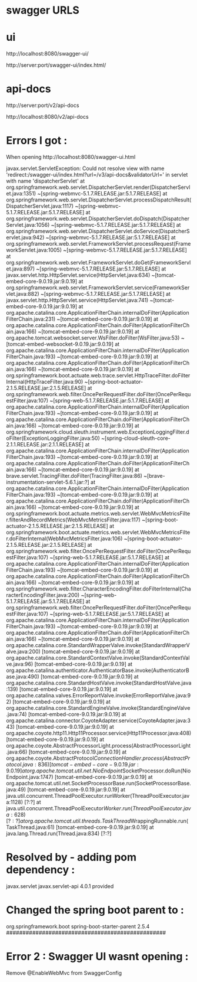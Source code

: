 # swagger URLS 

# ui
http://localhost:8080/swagger-ui/

http://server:port/swagger-ui/index.html/

# api-docs
http://server:port/v2/api-docs

http://localhost:8080/v2/api-docs
# Errors I got :
When opening http://localhost:8080/swagger-ui.html 

javax.servlet.ServletException: Could not resolve view with name 'redirect:/swagger-ui/index.html?url=/v3/api-docs&validatorUrl=' in servlet with name 'dispatcherServlet'
at org.springframework.web.servlet.DispatcherServlet.render(DispatcherServlet.java:1351) ~[spring-webmvc-5.1.7.RELEASE.jar:5.1.7.RELEASE]
at org.springframework.web.servlet.DispatcherServlet.processDispatchResult(DispatcherServlet.java:1117) ~[spring-webmvc-5.1.7.RELEASE.jar:5.1.7.RELEASE]
at org.springframework.web.servlet.DispatcherServlet.doDispatch(DispatcherServlet.java:1056) ~[spring-webmvc-5.1.7.RELEASE.jar:5.1.7.RELEASE]
at org.springframework.web.servlet.DispatcherServlet.doService(DispatcherServlet.java:942) ~[spring-webmvc-5.1.7.RELEASE.jar:5.1.7.RELEASE]
at org.springframework.web.servlet.FrameworkServlet.processRequest(FrameworkServlet.java:1005) ~[spring-webmvc-5.1.7.RELEASE.jar:5.1.7.RELEASE]
at org.springframework.web.servlet.FrameworkServlet.doGet(FrameworkServlet.java:897) ~[spring-webmvc-5.1.7.RELEASE.jar:5.1.7.RELEASE]
at javax.servlet.http.HttpServlet.service(HttpServlet.java:634) ~[tomcat-embed-core-9.0.19.jar:9.0.19]
at org.springframework.web.servlet.FrameworkServlet.service(FrameworkServlet.java:882) ~[spring-webmvc-5.1.7.RELEASE.jar:5.1.7.RELEASE]
at javax.servlet.http.HttpServlet.service(HttpServlet.java:741) ~[tomcat-embed-core-9.0.19.jar:9.0.19]
at org.apache.catalina.core.ApplicationFilterChain.internalDoFilter(ApplicationFilterChain.java:231) ~[tomcat-embed-core-9.0.19.jar:9.0.19]
at org.apache.catalina.core.ApplicationFilterChain.doFilter(ApplicationFilterChain.java:166) ~[tomcat-embed-core-9.0.19.jar:9.0.19]
at org.apache.tomcat.websocket.server.WsFilter.doFilter(WsFilter.java:53) ~[tomcat-embed-websocket-9.0.19.jar:9.0.19]
at org.apache.catalina.core.ApplicationFilterChain.internalDoFilter(ApplicationFilterChain.java:193) ~[tomcat-embed-core-9.0.19.jar:9.0.19]
at org.apache.catalina.core.ApplicationFilterChain.doFilter(ApplicationFilterChain.java:166) ~[tomcat-embed-core-9.0.19.jar:9.0.19]
at org.springframework.boot.actuate.web.trace.servlet.HttpTraceFilter.doFilterInternal(HttpTraceFilter.java:90) ~[spring-boot-actuator-2.1.5.RELEASE.jar:2.1.5.RELEASE]
at org.springframework.web.filter.OncePerRequestFilter.doFilter(OncePerRequestFilter.java:107) ~[spring-web-5.1.7.RELEASE.jar:5.1.7.RELEASE]
at org.apache.catalina.core.ApplicationFilterChain.internalDoFilter(ApplicationFilterChain.java:193) ~[tomcat-embed-core-9.0.19.jar:9.0.19]
at org.apache.catalina.core.ApplicationFilterChain.doFilter(ApplicationFilterChain.java:166) ~[tomcat-embed-core-9.0.19.jar:9.0.19]
at org.springframework.cloud.sleuth.instrument.web.ExceptionLoggingFilter.doFilter(ExceptionLoggingFilter.java:50) ~[spring-cloud-sleuth-core-2.1.1.RELEASE.jar:2.1.1.RELEASE]
at org.apache.catalina.core.ApplicationFilterChain.internalDoFilter(ApplicationFilterChain.java:193) ~[tomcat-embed-core-9.0.19.jar:9.0.19]
at org.apache.catalina.core.ApplicationFilterChain.doFilter(ApplicationFilterChain.java:166) ~[tomcat-embed-core-9.0.19.jar:9.0.19]
at brave.servlet.TracingFilter.doFilter(TracingFilter.java:86) ~[brave-instrumentation-servlet-5.6.1.jar:?]
at org.apache.catalina.core.ApplicationFilterChain.internalDoFilter(ApplicationFilterChain.java:193) ~[tomcat-embed-core-9.0.19.jar:9.0.19]
at org.apache.catalina.core.ApplicationFilterChain.doFilter(ApplicationFilterChain.java:166) ~[tomcat-embed-core-9.0.19.jar:9.0.19]
at org.springframework.boot.actuate.metrics.web.servlet.WebMvcMetricsFilter.filterAndRecordMetrics(WebMvcMetricsFilter.java:117) ~[spring-boot-actuator-2.1.5.RELEASE.jar:2.1.5.RELEASE]
at org.springframework.boot.actuate.metrics.web.servlet.WebMvcMetricsFilter.doFilterInternal(WebMvcMetricsFilter.java:106) ~[spring-boot-actuator-2.1.5.RELEASE.jar:2.1.5.RELEASE]
at org.springframework.web.filter.OncePerRequestFilter.doFilter(OncePerRequestFilter.java:107) ~[spring-web-5.1.7.RELEASE.jar:5.1.7.RELEASE]
at org.apache.catalina.core.ApplicationFilterChain.internalDoFilter(ApplicationFilterChain.java:193) ~[tomcat-embed-core-9.0.19.jar:9.0.19]
at org.apache.catalina.core.ApplicationFilterChain.doFilter(ApplicationFilterChain.java:166) ~[tomcat-embed-core-9.0.19.jar:9.0.19]
at org.springframework.web.filter.CharacterEncodingFilter.doFilterInternal(CharacterEncodingFilter.java:200) ~[spring-web-5.1.7.RELEASE.jar:5.1.7.RELEASE]
at org.springframework.web.filter.OncePerRequestFilter.doFilter(OncePerRequestFilter.java:107) ~[spring-web-5.1.7.RELEASE.jar:5.1.7.RELEASE]
at org.apache.catalina.core.ApplicationFilterChain.internalDoFilter(ApplicationFilterChain.java:193) ~[tomcat-embed-core-9.0.19.jar:9.0.19]
at org.apache.catalina.core.ApplicationFilterChain.doFilter(ApplicationFilterChain.java:166) ~[tomcat-embed-core-9.0.19.jar:9.0.19]
at org.apache.catalina.core.StandardWrapperValve.invoke(StandardWrapperValve.java:200) [tomcat-embed-core-9.0.19.jar:9.0.19]
at org.apache.catalina.core.StandardContextValve.invoke(StandardContextValve.java:96) [tomcat-embed-core-9.0.19.jar:9.0.19]
at org.apache.catalina.authenticator.AuthenticatorBase.invoke(AuthenticatorBase.java:490) [tomcat-embed-core-9.0.19.jar:9.0.19]
at org.apache.catalina.core.StandardHostValve.invoke(StandardHostValve.java:139) [tomcat-embed-core-9.0.19.jar:9.0.19]
at org.apache.catalina.valves.ErrorReportValve.invoke(ErrorReportValve.java:92) [tomcat-embed-core-9.0.19.jar:9.0.19]
at org.apache.catalina.core.StandardEngineValve.invoke(StandardEngineValve.java:74) [tomcat-embed-core-9.0.19.jar:9.0.19]
at org.apache.catalina.connector.CoyoteAdapter.service(CoyoteAdapter.java:343) [tomcat-embed-core-9.0.19.jar:9.0.19]
at org.apache.coyote.http11.Http11Processor.service(Http11Processor.java:408) [tomcat-embed-core-9.0.19.jar:9.0.19]
at org.apache.coyote.AbstractProcessorLight.process(AbstractProcessorLight.java:66) [tomcat-embed-core-9.0.19.jar:9.0.19]
at org.apache.coyote.AbstractProtocol$ConnectionHandler.process(AbstractProtocol.java:836) [tomcat-embed-core-9.0.19.jar:9.0.19]
at org.apache.tomcat.util.net.NioEndpoint$SocketProcessor.doRun(NioEndpoint.java:1747) [tomcat-embed-core-9.0.19.jar:9.0.19]
at org.apache.tomcat.util.net.SocketProcessorBase.run(SocketProcessorBase.java:49) [tomcat-embed-core-9.0.19.jar:9.0.19]
at java.util.concurrent.ThreadPoolExecutor.runWorker(ThreadPoolExecutor.java:1128) [?:?]
at java.util.concurrent.ThreadPoolExecutor$Worker.run(ThreadPoolExecutor.java:628) [?:?]
at org.apache.tomcat.util.threads.TaskThread$WrappingRunnable.run(TaskThread.java:61) [tomcat-embed-core-9.0.19.jar:9.0.19]
at java.lang.Thread.run(Thread.java:834) [?:?]

# Resolved by - adding pom dependency : 

<dependency>
			<groupId>javax.servlet</groupId>
			<artifactId>javax.servlet-api</artifactId>
			<version>4.0.1</version>
			<scope>provided</scope>
		</dependency>


# Changed the spring boot parent to :

<parent>
        <groupId>org.springframework.boot</groupId>
        <artifactId>spring-boot-starter-parent</artifactId>
        <version>2.5.4</version>
        <relativePath/>
    </parent>
#################################################

# Error 2 : Swagger UI wasnt opening :

Remove @EnableWebMvc from SwaggerConfig 